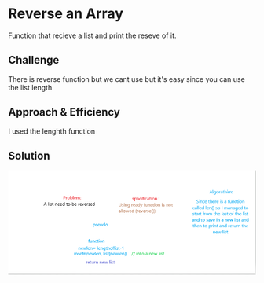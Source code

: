 # Reverse an Array
<!-- Short summary or background information -->
Function that recieve a list and print the reseve of it.

## Challenge
<!-- Description of the challenge -->
There is reverse function but we cant use 
but it's  easy since you can use the list length 

## Approach & Efficiency
<!-- What approach did you take? Why? What is the Big O space/time for this approach? -->
I used the lenghth function

## Solution
<!-- Embedded whiteboard image -->
![](img/arrayReverse.PNG)